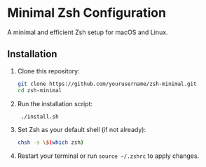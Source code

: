 # Minimal Zsh Configuration

A minimal and efficient Zsh setup for macOS and Linux.

## Installation
1. Clone this repository:
   ```bash
   git clone https://github.com/yourusername/zsh-minimal.git
   cd zsh-minimal
    ```
2. Run the installation script:
   ```bash
    ./install.sh
    ```
3. Set Zsh as your default shell (if not already):
   ```bash
   chsh -s \$(which zsh)
   ```
4. Restart your terminal or run `source ~/.zshrc` to apply changes.
